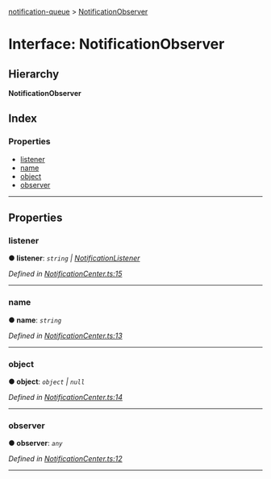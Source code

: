 [notification-queue](../README.md) > [NotificationObserver](../interfaces/notificationobserver.md)

# Interface: NotificationObserver

## Hierarchy

**NotificationObserver**

## Index

### Properties

* [listener](notificationobserver.md#listener)
* [name](notificationobserver.md#name)
* [object](notificationobserver.md#object)
* [observer](notificationobserver.md#observer)

---

## Properties

<a id="listener"></a>

###  listener

**● listener**: *`string` \| [NotificationListener](../#notificationlistener)*

*Defined in [NotificationCenter.ts:15](https://github.com/nilennoct/notification-queue/blob/ede40cb/src/NotificationCenter.ts#L15)*

___
<a id="name"></a>

###  name

**● name**: *`string`*

*Defined in [NotificationCenter.ts:13](https://github.com/nilennoct/notification-queue/blob/ede40cb/src/NotificationCenter.ts#L13)*

___
<a id="object"></a>

###  object

**● object**: *`object` \| `null`*

*Defined in [NotificationCenter.ts:14](https://github.com/nilennoct/notification-queue/blob/ede40cb/src/NotificationCenter.ts#L14)*

___
<a id="observer"></a>

###  observer

**● observer**: *`any`*

*Defined in [NotificationCenter.ts:12](https://github.com/nilennoct/notification-queue/blob/ede40cb/src/NotificationCenter.ts#L12)*

___

